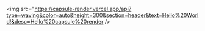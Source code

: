<img src="https://capsule-render.vercel.app/api?type=waving&color=auto&height=300&section=header&text=Hello%20World!&desc=Hello%20capsule%20render />

